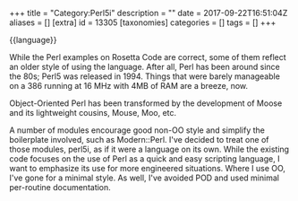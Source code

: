 +++
title = "Category:Perl5i"
description = ""
date = 2017-09-22T16:51:04Z
aliases = []
[extra]
id = 13305
[taxonomies]
categories = []
tags = []
+++

{{language}}

While the Perl examples on Rosetta Code are correct, some of them reflect an older style of using the language. After all, Perl has been around since the 80s; Perl5 was released in 1994. Things that were barely manageable on a 386 running at 16 MHz with 4MB of RAM are a breeze, now.

Object-Oriented Perl has been transformed by the development of Moose and its lightweight cousins, Mouse, Moo, etc.

A number of modules encourage good non-OO style and simplify the boilerplate involved, such as Modern::Perl. I've decided to treat one of those modules, perl5i, as if it were a language on its own. While the existing code focuses on the use of Perl as a quick and easy scripting language, I want to emphasize its use for more engineered situations. Where I use OO, I've gone for a minimal style. As well, I've avoided POD and used minimal per-routine documentation.
